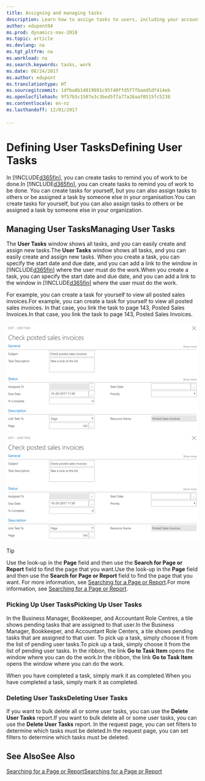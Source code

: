 ```yaml
---
title: Assigning and managing tasks
description: Learn how to assign tasks to users, including your accountant, in Dynamics NAV
author: edupont04
ms.prod: dynamics-nav-2018
ms.topic: article
ms.devlang: na
ms.tgt_pltfrm: na
ms.workload: na
ms.search.keywords: tasks, work
ms.date: 08/24/2017
ms.author: edupont
ms.translationtype: HT
ms.sourcegitcommit: 1dfba8b14019991c95f40ffd5f7fbaed5df414eb
ms.openlocfilehash: 9f57b5c1507e3c3bed5f7a77a26aaf0515fc5238
ms.contentlocale: en-nz
ms.lasthandoff: 12/01/2017

---
```

# <a name="defining-user-tasks"></a><span data-ttu-id="c10d4-103">Defining User Tasks</span><span class="sxs-lookup"><span data-stu-id="c10d4-103">Defining User Tasks</span></span>
<span data-ttu-id="c10d4-104">In [!INCLUDE[d365fin](includes/d365fin_md.md)], you can create tasks to remind you of work to be done.</span><span class="sxs-lookup"><span data-stu-id="c10d4-104">In [!INCLUDE[d365fin](includes/d365fin_md.md)], you can create tasks to remind you of work to be done.</span></span> <span data-ttu-id="c10d4-105">You can create tasks for yourself, but you can also assign tasks to others or be assigned a task by someone else in your organisation.</span><span class="sxs-lookup"><span data-stu-id="c10d4-105">You can create tasks for yourself, but you can also assign tasks to others or be assigned a task by someone else in your organization.</span></span>  

## <a name="managing-user-tasks"></a><span data-ttu-id="c10d4-106">Managing User Tasks</span><span class="sxs-lookup"><span data-stu-id="c10d4-106">Managing User Tasks</span></span>
<span data-ttu-id="c10d4-107">The **User Tasks** window shows all tasks, and you can easily create and assign new tasks.</span><span class="sxs-lookup"><span data-stu-id="c10d4-107">The **User Tasks** window shows all tasks, and you can easily create and assign new tasks.</span></span> <span data-ttu-id="c10d4-108">When you create a task, you can specify the start date and due date, and you can add a link to the window in [!INCLUDE[d365fin](includes/d365fin_md.md)] where the user must do the work.</span><span class="sxs-lookup"><span data-stu-id="c10d4-108">When you create a task, you can specify the start date and due date, and you can add a link to the window in [!INCLUDE[d365fin](includes/d365fin_md.md)] where the user must do the work.</span></span>  

<span data-ttu-id="c10d4-109">For example, you can create a task for yourself to view all posted sales invoices.</span><span class="sxs-lookup"><span data-stu-id="c10d4-109">For example, you can create a task for yourself to view all posted sales invoices.</span></span> <span data-ttu-id="c10d4-110">In that case, you link the task to page 143, Posted Sales Invoices.</span><span class="sxs-lookup"><span data-stu-id="c10d4-110">In that case, you link the task to page 143, Posted Sales Invoices.</span></span>  

<span data-ttu-id="c10d4-111">![Example of a User Task](media/across-user-tasks/sample-user-task.png "Example of a user task")</span><span class="sxs-lookup"><span data-stu-id="c10d4-111">![Example of a User Task](media/across-user-tasks/sample-user-task.png "Example of a user task")</span></span>

> [!TIP]  
>  <span data-ttu-id="c10d4-112">Use the look-up in the **Page** field and then use the **Search for Page or Report** field to find the page that you want.</span><span class="sxs-lookup"><span data-stu-id="c10d4-112">Use the look-up in the **Page** field and then use the **Search for Page or Report** field to find the page that you want.</span></span> <span data-ttu-id="c10d4-113">For more information, see [Searching for a Page or Report](ui-search.md).</span><span class="sxs-lookup"><span data-stu-id="c10d4-113">For more information, see [Searching for a Page or Report](ui-search.md).</span></span>  

### <a name="picking-up-user-tasks"></a><span data-ttu-id="c10d4-114">Picking Up User Tasks</span><span class="sxs-lookup"><span data-stu-id="c10d4-114">Picking Up User Tasks</span></span>
<span data-ttu-id="c10d4-115">In the Business Manager, Bookkeeper, and Accountant Role Centres, a tile shows pending tasks that are assigned to that user.</span><span class="sxs-lookup"><span data-stu-id="c10d4-115">In the Business Manager, Bookkeeper, and Accountant Role Centers, a tile shows pending tasks that are assigned to that user.</span></span> <span data-ttu-id="c10d4-116">To pick up a task, simply choose it from the list of pending user tasks.</span><span class="sxs-lookup"><span data-stu-id="c10d4-116">To pick up a task, simply choose it from the list of pending user tasks.</span></span> <span data-ttu-id="c10d4-117">In the ribbon, the link **Go to Task Item** opens the window where you can do the work.</span><span class="sxs-lookup"><span data-stu-id="c10d4-117">In the ribbon, the link **Go to Task Item** opens the window where you can do the work.</span></span>  

<span data-ttu-id="c10d4-118">When you have completed a task, simply mark it as completed.</span><span class="sxs-lookup"><span data-stu-id="c10d4-118">When you have completed a task, simply mark it as completed.</span></span>  

### <a name="deleting-user-tasks"></a><span data-ttu-id="c10d4-119">Deleting User Tasks</span><span class="sxs-lookup"><span data-stu-id="c10d4-119">Deleting User Tasks</span></span>
<span data-ttu-id="c10d4-120">If you want to bulk delete all or some user tasks, you can use the **Delete User Tasks** report.</span><span class="sxs-lookup"><span data-stu-id="c10d4-120">If you want to bulk delete all or some user tasks, you can use the **Delete User Tasks** report.</span></span> <span data-ttu-id="c10d4-121">In the request page, you can set filters to determine which tasks must be deleted.</span><span class="sxs-lookup"><span data-stu-id="c10d4-121">In the request page, you can set filters to determine which tasks must be deleted.</span></span>  

## <a name="see-also"></a><span data-ttu-id="c10d4-122">See Also</span><span class="sxs-lookup"><span data-stu-id="c10d4-122">See Also</span></span>
[<span data-ttu-id="c10d4-123">Searching for a Page or Report</span><span class="sxs-lookup"><span data-stu-id="c10d4-123">Searching for a Page or Report</span></span>](ui-search.md)  

